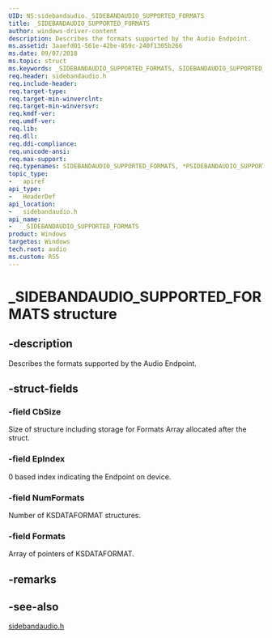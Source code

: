 ```yaml
---
UID: NS:sidebandaudio._SIDEBANDAUDIO_SUPPORTED_FORMATS
title: _SIDEBANDAUDIO_SUPPORTED_FORMATS
author: windows-driver-content
description: Describes the formats supported by the Audio Endpoint.
ms.assetid: 3aaefd01-561e-42be-859c-240f1305b266
ms.date: 09/07/2018
ms.topic: struct
ms.keywords: _SIDEBANDAUDIO_SUPPORTED_FORMATS, SIDEBANDAUDIO_SUPPORTED_FORMATS, *PSIDEBANDAUDIO_SUPPORTED_FORMATS, 
req.header: sidebandaudio.h
req.include-header:
req.target-type:
req.target-min-winverclnt:
req.target-min-winversvr:
req.kmdf-ver:
req.umdf-ver:
req.lib:
req.dll:
req.ddi-compliance:
req.unicode-ansi:
req.max-support:
req.typenames: SIDEBANDAUDIO_SUPPORTED_FORMATS, *PSIDEBANDAUDIO_SUPPORTED_FORMATS
topic_type: 
-	apiref
api_type: 
-	HeaderDef
api_location: 
-	sidebandaudio.h
api_name: 
-	_SIDEBANDAUDIO_SUPPORTED_FORMATS
product: Windows
targetos: Windows
tech.root: audio
ms.custom: RS5
---
```


# _SIDEBANDAUDIO_SUPPORTED_FORMATS structure

## -description
Describes the formats supported by the Audio Endpoint.

## -struct-fields

### -field CbSize
Size of structure including storage for Formats Array allocated after the struct.
 
### -field EpIndex
 0 based index indicating the Endpoint on device.
 
### -field NumFormats
Number of KSDATAFORMAT structures.
 
### -field Formats
Array of pointers of KSDATAFORMAT.

## -remarks

## -see-also
[sidebandaudio.h](index.md)
